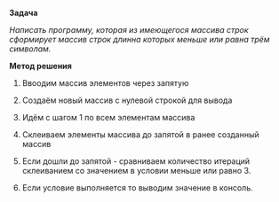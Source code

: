 **Задача**

*Написать программу, которая из имеющегося массива строк сформирует массив строк длинна которых меньше или равна трём символам.*

**Метод решения**

1. Ввоодим массив элементов через запятую

2. Создаём  новый массив с нулевой строкой для вывода

3. Идём с шагом 1 по всем элементам массива

4. Склеиваем элементы массива до запятой в ранее созданный массив

5. Если дошли до запятой - сравниваем количество итераций склеиванием со значением в условии меньше или равно 3.

6. Если условие выполняется то выводим значение в консоль.